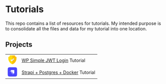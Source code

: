 # Tutorials

This repo contains a list of resources for tutorials. My intended purpose is to consolidate all the files and data for my tutorial into one location.

## Projects

|                                                             |                                                                           |
| ----------------------------------------------------------- | ------------------------------------------------------------------------- |
| <img src="./media/icon-simple-jwt-login.png" width="30px"/> | [WP Simple JWT Login](./Simple_JWT_Login/README.md) Tutorial              |
| <img src="./media/icon-strapi.png" width="30px"/>           | [Strapi + Postgres + Docker](./Strapi_Postgres_Docker/README.md) Tutorial |
